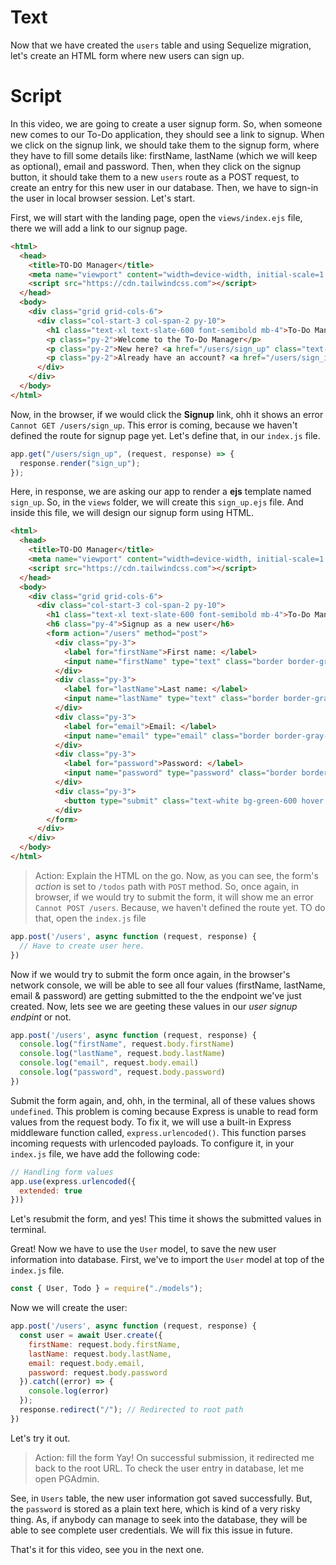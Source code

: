 # Text
Now that we have created the `users` table and using Sequelize migration, let's create an HTML form where new users can sign up.

# Script
In this video, we are going to create a user signup form. So, when someone new comes to our To-Do application, they should see a link to signup. When we click on the signup link, we should take them to the signup form, where they have to fill some details like: firstName, lastName (which we will keep as optional), email and password. Then, when they click on the signup button, it should take them to a new `users` route as a POST request, to create an entry for this new user in our database. Then, we have to sign-in the user in local browser session. Let's start.

First, we will start with the landing page, open the `views/index.ejs` file, there we will add a link to our signup page.
```html
<html>
  <head>
    <title>TO-DO Manager</title>
    <meta name="viewport" content="width=device-width, initial-scale=1.0">
    <script src="https://cdn.tailwindcss.com"></script>
  </head>
  <body>
    <div class="grid grid-cols-6">
      <div class="col-start-3 col-span-2 py-10">
        <h1 class="text-xl text-slate-600 font-semibold mb-4">To-Do Manager</h1>
        <p class="py-2">Welcome to the To-Do Manager</p>
        <p class="py-2">New here? <a href="/users/sign_up" class="text-green-600">Sign-up now</a></p>
        <p class="py-2">Already have an account? <a href="/users/sign_in" class="text-green-600">Sign-in</a></p>
      </div>
    </div>
  </body>
</html>
```

Now, in the browser, if we would click the **Signup** link, ohh it shows an error `Cannot GET /users/sign_up`. This error is coming, because we haven't defined the route for signup page yet. Let's define that, in our `index.js` file.
```js
app.get("/users/sign_up", (request, response) => {
  response.render("sign_up");
});
```
Here, in response, we are asking our app to render a **ejs** template named `sign_up`. So, in the `views` folder, we will create this `sign_up.ejs` file. And inside this file, we will design our signup form using HTML.
```html
<html>
  <head>
    <title>TO-DO Manager</title>
    <meta name="viewport" content="width=device-width, initial-scale=1.0">
    <script src="https://cdn.tailwindcss.com"></script>
  </head>
  <body>
    <div class="grid grid-cols-6">
      <div class="col-start-3 col-span-2 py-10">
        <h1 class="text-xl text-slate-600 font-semibold mb-4">To-Do Manager</h1>
        <h6 class="py-4">Signup as a new user</h6>
        <form action="/users" method="post">
          <div class="py-3">
            <label for="firstName">First name: </label>
            <input name="firstName" type="text" class="border border-gray-300 text-gray-900 text-sm rounded w-full p-2" autofocus required>
          </div>
          <div class="py-3">
            <label for="lastName">Last name: </label>
            <input name="lastName" type="text" class="border border-gray-300 text-gray-900 text-sm rounded w-full p-2">
          </div>
          <div class="py-3">
            <label for="email">Email: </label>
            <input name="email" type="email" class="border border-gray-300 text-gray-900 text-sm rounded w-full p-2" required>
          </div>
          <div class="py-3">
            <label for="password">Password: </label>
            <input name="password" type="password" class="border border-gray-300 text-gray-900 text-sm rounded w-full p-2" required>
          </div>
          <div class="py-3">
            <button type="submit" class="text-white bg-green-600 hover:bg-green-700 font-medium rounded text-sm px-5 py-2 mr-2 mb-2">Sign-up</button>
          </div>
        </form>
      </div>
    </div>
  </body>
</html>
```
> Action: Explain the HTML on the go.
Now, as you can see, the form's *action* is set to `/todos` path with `POST` method. So, once again, in browser, if we would try to submit the form, it will show me an error `Cannot POST /users`. Because, we haven't defined the route yet. TO do that, open the `index.js` file
```js
app.post('/users', async function (request, response) {
  // Have to create user here.
})
```
Now if we would try to submit the form once again, in the browser's network console, we will be able to see all four values (firstName, lastName, email & password) are getting submitted to the the endpoint we've just created. Now, lets see we are geeting these values in our *user signup endpint* or not.
```js
app.post('/users', async function (request, response) {
  console.log("firstName", request.body.firstName)
  console.log("lastName", request.body.lastName)
  console.log("email", request.body.email)
  console.log("password", request.body.password)
})
```
Submit the form again, and, ohh, in the terminal, all of these values shows `undefined`. This problem is coming because Express is unable to read form values from the request body. 
To fix it, we will use a built-in Express middleware function called, `express.urlencoded()`. This function parses incoming requests with urlencoded payloads. To configure it, in your `index.js` file, we have add the following code:
```js
// Handling form values
app.use(express.urlencoded({
  extended: true
}))
```
Let's resubmit the form, and yes! This time it shows the submitted values in terminal. 

Great! Now we have to use the `User` model, to save the new user information into database.
First, we've to import the `User` model at top of the `index.js` file.
```js
const { User, Todo } = require("./models");
```
Now we will create the user:
```js
app.post('/users', async function (request, response) {
  const user = await User.create({ 
    firstName: request.body.firstName,
    lastName: request.body.lastName,
    email: request.body.email, 
    password: request.body.password 
  }).catch((error) => {
    console.log(error)
  });
  response.redirect("/"); // Redirected to root path
})
```
Let's try it out.
> Action: fill the form
Yay! On successful submission, it redirected me back to the root URL. To check the user entry in database, let me open PGAdmin.

See, in `Users` table, the new user information got saved successfully. But, the `password` is stored as a plain text here, which is kind of a very risky thing. As, if anybody can manage to seek into the database, they will be able to see complete user credentials. We will fix this issue in future.

That's it for this video, see you in the next one.


